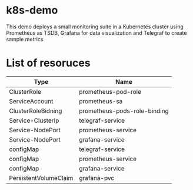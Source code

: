 # k8s-demo

This demo deploys a small monitoring suite in a Kubernetes cluster using Prometheus as TSDB, Grafana for data visualization and Telegraf to create sample metrics

# List of resoruces

| Type                  | Name                         |
| --------------------- | ---------------------------- |
| ClusterRole           | prometheus-pod-role          |
| ServiceAccount        | prometheus-sa                |
| ClusterRoleBidning    | prometheus-pods-role-binding |
| Service-ClusterIp     | telegraf-service             |
| Service-NodePort      | prometheus-service           |
| Service-NodePort      | grafana-service              |
| configMap             | telegraf-service             |
| configMap             | prometheus-service           |
| configMap             | grafana-service              |
| PersistentVolumeClaim | grafana-pvc                  |

